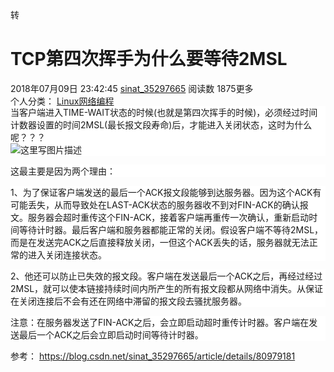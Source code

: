<div class="blog-content-box">
    <div class="article-header-box">
        <div class="article-header">
            <div class="article-title-box">
                <span class="article-type type-2 float-left">转</span>                <h1 class="title-article">TCP第四次挥手为什么要等待2MSL</h1>
            </div>
            <div class="article-info-box">
                <div class="article-bar-top" style="height: 24px;">
                                                                                                                        <span class="time">2018年07月09日 23:42:45</span>
                    <a class="follow-nickName" href="https://me.csdn.net/sinat_35297665" target="_blank">sinat_35297665</a>
                    <span class="read-count">阅读数 1875</span><span class="article_info_click" style="position: static;">更多</span>
                                                                                                <div class="tags-box space">
                                <span class="label">个人分类：</span>
                                                                <a class="tag-link" href="https://blog.csdn.net/sinat_35297665/article/category/7200977" target="_blank">Linux网络编程                                                                    </a>
                            </div>
                                                                                    </div>
                <div class="operating">
                                    </div>
            </div>
        </div>
    </div>
    <article class="baidu_pl">
                <div id="article_content" class="article_content clearfix" data-report-click="{&quot;mod&quot;:&quot;popu_307&quot;,&quot;dest&quot;:&quot;https://blog.csdn.net/sinat_35297665/article/details/80979181&quot;}">
                                    <link rel="stylesheet" href="https://csdnimg.cn/release/phoenix/template/css/ck_htmledit_views-3019150162.css">
                                        <link rel="stylesheet" href="https://csdnimg.cn/release/phoenix/template/css/ck_htmledit_views-3019150162.css">
                <div class="htmledit_views" id="content_views">
                                            <p style="font-family:'-apple-system', 'SF UI Text', Arial, 'PingFang SC', 'Hiragino Sans GB', 'Microsoft YaHei', 'WenQuanYi Micro Hei', sans-serif, SimHei, SimSun;background-color:rgb(255,255,255);">当客户端进入TIME-WAIT状态的时候(也就是第四次挥手的时候)，必须经过时间计数器设置的时间2MSL(最长报文段寿命)后，才能进入关闭状态，这时为什么呢？？？&nbsp;<br><img src="https://img-blog.csdn.net/20170305155824486?watermark/2/text/aHR0cDovL2Jsb2cuY3Nkbi5uZXQvTEZfMjAxNg==/font/5a6L5L2T/fontsize/400/fill/I0JBQkFCMA==/dissolve/70/gravity/SouthEast" alt="这里写图片描述" title=""></p><p style="font-family:'-apple-system', 'SF UI Text', Arial, 'PingFang SC', 'Hiragino Sans GB', 'Microsoft YaHei', 'WenQuanYi Micro Hei', sans-serif, SimHei, SimSun;background-color:rgb(255,255,255);">这最主要是因为两个理由：</p><p style="font-family:'-apple-system', 'SF UI Text', Arial, 'PingFang SC', 'Hiragino Sans GB', 'Microsoft YaHei', 'WenQuanYi Micro Hei', sans-serif, SimHei, SimSun;background-color:rgb(255,255,255);">1、为了保证客户端发送的最后一个ACK报文段能够到达服务器。因为这个ACK有可能丢失，从而导致处在LAST-ACK状态的服务器收不到对FIN-ACK的确认报文。服务器会超时重传这个FIN-ACK，接着客户端再重传一次确认，重新启动时间等待计时器。最后客户端和服务器都能正常的关闭。假设客户端不等待2MSL，而是在发送完ACK之后直接释放关闭，一但这个ACK丢失的话，服务器就无法正常的进入关闭连接状态。</p><p style="font-family:'-apple-system', 'SF UI Text', Arial, 'PingFang SC', 'Hiragino Sans GB', 'Microsoft YaHei', 'WenQuanYi Micro Hei', sans-serif, SimHei, SimSun;background-color:rgb(255,255,255);">2、他还可以防止已失效的报文段。客户端在发送最后一个ACK之后，再经过经过2MSL，就可以使本链接持续时间内所产生的所有报文段都从网络中消失。从保证在关闭连接后不会有还在网络中滞留的报文段去骚扰服务器。</p><p style="font-family:'-apple-system', 'SF UI Text', Arial, 'PingFang SC', 'Hiragino Sans GB', 'Microsoft YaHei', 'WenQuanYi Micro Hei', sans-serif, SimHei, SimSun;background-color:rgb(255,255,255);">注意：在服务器发送了FIN-ACK之后，会立即启动超时重传计时器。客户端在发送最后一个ACK之后会立即启动时间等待计时器。</p>                                    </div>
                    </div>
    </article>
</div>

参考：
https://blog.csdn.net/sinat_35297665/article/details/80979181